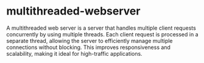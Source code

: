 # multithreaded-webserver
A multithreaded web server is a server that handles multiple client requests concurrently by using multiple threads. Each client request is processed in a separate thread, allowing the server to efficiently manage multiple connections without blocking. This improves responsiveness and scalability, making it ideal for high-traffic applications.
